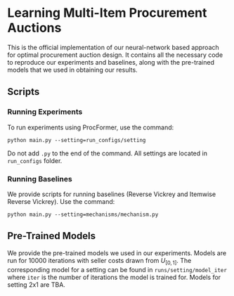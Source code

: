 # Learning Multi-Item Procurement Auctions

This is the official implementation of our neural-network based approach for optimal procurement auction design. It contains all the necessary code to reproduce our experiments and baselines, along with the pre-trained models that we used in obtaining our results.
## Scripts

### Running Experiments

To run experiments using ProcFormer, use the command:

`python main.py --setting=run_configs/setting`

Do not add `.py` to the end of the command. All settings are located in `run_configs` folder.

### Running Baselines

We provide scripts for running baselines (Reverse Vickrey and Itemwise Reverse Vickrey). Use the command:

`python main.py --setting=mechanisms/mechanism.py`

## Pre-Trained Models
We provide the pre-trained models we used in our experiments. Models are run for 10000 iterations with seller costs drawn from $U_{[0,1]}$. The corresponding model for a setting can be found in `runs/setting/model_iter` where `iter` is the number of iterations the model is trained for. Models for setting 2x1 are TBA.
